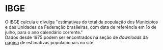 # IBGE

O IBGE calcula e divulga "estimativas do total da população dos Municípios e das Unidades da Federação brasileiras, com data de referência em 1o de julho, para o ano calendário corrente."  
Dados desde 1975 podem ser encontrados na seção de *downloads* da [página](https://www.ibge.gov.br/estatisticas/sociais/populacao/9103-estimativas-de-populacao.html?=&t=o-que-e) de estimativas populacionais no site.
